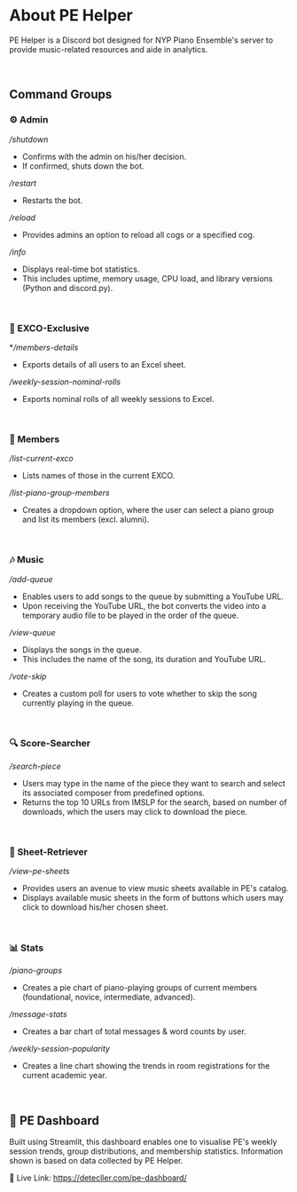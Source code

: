 # About PE Helper
PE Helper is a Discord bot designed for NYP Piano Ensemble's server to provide music-related resources and aide in analytics.

&nbsp;
## Command Groups

### ⚙️ Admin
*/shutdown*
- Confirms with the admin on his/her decision.
- If confirmed, shuts down the bot.

*/restart*
- Restarts the bot.

*/reload*
- Provides admins an option to reload all cogs or a specified cog.

*/info*
- Displays real-time bot statistics.
- This includes uptime, memory usage, CPU load, and library versions (Python and discord.py).

&nbsp;
### 👑 EXCO-Exclusive
**/members-details*
- Exports details of all users to an Excel sheet.

*/weekly-session-nominal-rolls*
- Exports nominal rolls of all weekly sessions to Excel.

&nbsp;
### 👥 Members
*/list-current-exco*
- Lists names of those in the current EXCO.

*/list-piano-group-members*
- Creates a dropdown option, where the user can select a piano group and list its members (excl. alumni).

&nbsp;
### 🎶 Music
*/add-queue*
- Enables users to add songs to the queue by submitting a YouTube URL.
- Upon receiving the YouTube URL, the bot converts the video into a temporary audio file to be played in the order of the queue.

*/view-queue*
- Displays the songs in the queue.
- This includes the name of the song, its duration and YouTube URL.

*/vote-skip*
- Creates a custom poll for users to vote whether to skip the song currently playing in the queue.

&nbsp;
### 🔍 Score-Searcher
*/search-piece*
- Users may type in the name of the piece they want to search and select its associated composer from predefined options.
- Returns the top 10 URLs from IMSLP for the search, based on number of downloads, which the users may click to download the piece.

&nbsp;
### 📄 Sheet-Retriever
*/view-pe-sheets*
- Provides users an avenue to view music sheets available in PE's catalog.
- Displays available music sheets in the form of buttons which users may click to download his/her chosen sheet.

&nbsp;
### 📊 Stats
*/piano-groups*
- Creates a pie chart of piano-playing groups of current members (foundational, novice, intermediate, advanced).

*/message-stats*
- Creates a bar chart of total messages & word counts by user.

*/weekly-session-popularity*
- Creates a line chart showing the trends in room registrations for the current academic year.

&nbsp;
## 🧮 PE Dashboard
Built using Streamlit, this dashboard enables one to visualise PE's weekly session trends, group distributions, and membership statistics. Information shown is based on data collected by PE Helper.

🔗 Live Link: https://detecller.com/pe-dashboard/